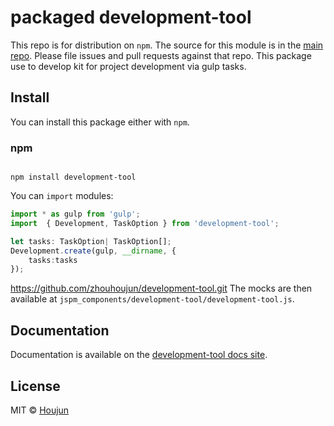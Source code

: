 # packaged development-tool

This repo is for distribution on `npm`. The source for this module is in the
[main repo](https://github.com/zhouhoujun/development-tool/src/mastert).
Please file issues and pull requests against that repo.
This package use to develop kit for project development via gulp tasks.

## Install

You can install this package either with `npm`.

### npm

```shell

npm install development-tool

```

You can `import` modules:

```ts
import * as gulp from 'gulp';
import  { Development, TaskOption } from 'development-tool';

let tasks: TaskOption| TaskOption[];
Development.create(gulp, __dirname, {
    tasks:tasks
});


```

https://github.com/zhouhoujun/development-tool.git
The mocks are then available at `jspm_components/development-tool/development-tool.js`.

## Documentation

Documentation is available on the
[development-tool docs site](https://github.com/zhouhoujun/development-tool).

## License

MIT © [Houjun](https://github.com/zhouhoujun/)